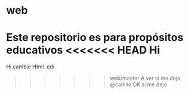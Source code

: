 # web
Este repositorio es para propósitos educativos
<<<<<<< HEAD
Hi
=======
Hi cambie
Html .edi
>>>>>>> web/master
A ver si me deja @camilo
OK si me dejo
